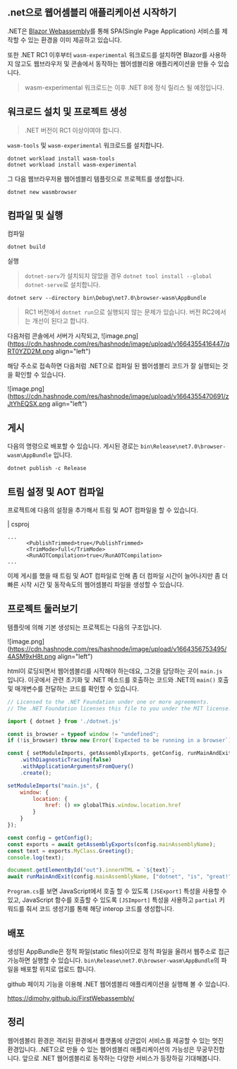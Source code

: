 ## .net으로 웹어셈블리 애플리케이션 시작하기

.NET은 [Blazor Webassembly](https://dotnet.microsoft.com/en-us/apps/aspnet/web-apps/blazor)를 통해 SPA(Single Page Application) 서비스를 제작할 수 있는 환경을 이미 제공하고 있습니다.

또한 .NET RC1 이후부터 `wasm-experimental` 워크로드를 설치하면 Blazor를 사용하지 않고도 웹브라우저 및 콘솔에서 동작하는 웹어셈블리용 애플리케이션을 만들 수 있습니다.

> wasm-experimental 워크로드는 이후 .NET 8에 정식 릴리스 될 예정입니다.


## 워크로드 설치 및 프로젝트 생성

> .NET 버전이 RC1 이상이여야 합니다.

`wasm-tools` 및 `wasm-experimental` 워크로드를 설치합니다.

```
dotnet workload install wasm-tools
dotnet workload install wasm-experimental
```

그 다음 웹브라우저용 웹어셈블리 템플릿으로 프로젝트를 생성합니다.


```
dotnet new wasmbrowser
```


## 컴파일 및 실행

컴파일

```
dotnet build
```

실행

> `dotnet-serv`가 설치되지 않았을 경우 `dotnet tool install --global dotnet-serve`로 설치합니다.

```
dotnet serv --directory bin\Debug\net7.0\browser-wasm\AppBundle
```

> RC1 버전에서 `dotnet run`으로 실행되지 않는 문제가 있습니다. 버전 RC2에서는 개선이 된다고 합니다.

다음처럼 콘솔에서 서버가 시작되고,
![image.png](https://cdn.hashnode.com/res/hashnode/image/upload/v1664355416447/qRT0YZD2M.png align="left")

해당 주소로 접속하면 다음처럼 .NET으로 컴파일 된 웹어셈블리 코드가 잘 실행되는 것을 확인할 수 있습니다.

![image.png](https://cdn.hashnode.com/res/hashnode/image/upload/v1664355470691/zJtYhEQSX.png align="left")


## 게시

다음의 명령으로 배포할 수 있습니다. 게시된 경로는 `bin\Release\net7.0\browser-wasm\AppBundle` 입니다.
```
dotnet publish -c Release
```


## 트림 설정 및 AOT 컴파일

프로젝트에 다음의 설정을 추가해서 트림 및 AOT 컴파일을 할 수 있습니다.

| csproj
```
...
	  <PublishTrimmed>true</PublishTrimmed>
	  <TrimMode>full</TrimMode>
	  <RunAOTCompilation>true</RunAOTCompilation>
...
```

이제 게시를 했을 때 트림 및 AOT 컴파일로 인해 좀 더 컴파일 시간이 늘어나지만 좀 더 빠른 시작 시간 및 동작속도의 웹어셈블리 파일을 생성할 수 있습니다.


## 프로젝트 둘러보기

템플릿에 의해 기본 생성되는 프로젝트는 다음의 구조입니다.

![image.png](https://cdn.hashnode.com/res/hashnode/image/upload/v1664356753495/4ASM9xH8t.png align="left")

html이 로딩되면서 웹어셈블리를 시작해야 하는데요, 그것을 담당하는 곳이 `main.js` 입니다. 이곳에서 관련 초기화 및 .NET 메소드를 호출하는 코드와 .NET의 `main()` 호출 및 매개변수를 전달하는 코드를 확인할 수 있습니다.

```javascript
// Licensed to the .NET Foundation under one or more agreements.
// The .NET Foundation licenses this file to you under the MIT license.

import { dotnet } from './dotnet.js'

const is_browser = typeof window != "undefined";
if (!is_browser) throw new Error(`Expected to be running in a browser`);

const { setModuleImports, getAssemblyExports, getConfig, runMainAndExit } = await dotnet
    .withDiagnosticTracing(false)
    .withApplicationArgumentsFromQuery()
    .create();

setModuleImports("main.js", {
    window: {
        location: {
            href: () => globalThis.window.location.href
        }
    }
});

const config = getConfig();
const exports = await getAssemblyExports(config.mainAssemblyName);
const text = exports.MyClass.Greeting();
console.log(text);

document.getElementById("out").innerHTML = `${text}`;
await runMainAndExit(config.mainAssemblyName, ["dotnet", "is", "great!"]);
```

`Program.cs`를 보면 JavaScript에서 호출 할 수 있도록 `[JSExport]` 특성을 사용할 수 있고, JavaScript 함수를 호출할 수 있도록 `[JSImport]` 특성을 사용하고 `partial` 키워드를 줘서 코드 생성기를 통해 해당 interop 코드를 생성합니다.


## 배포

생성된 AppBundle은 정적 파일(static files)이므로 정적 파일을 올려서 웹주소로 접근 가능하면 실행할 수 있습니다. `bin\Release\net7.0\browser-wasm\AppBundle`의 파일을 배포할 위치로 업로드 합니다.

github 페이지 기능을 이용해 .NET 웹어셈블리 애플리케이션을 실행해 볼 수 있습니다.

https://dimohy.github.io/FirstWebassembly/


## 정리

웹어셈블리 환경은 격리된 환경에서 플랫폼에 상관없이 서비스를 제공할 수 있는 멋진 환경입니다. .NET으로 만들 수 있는 웹어셈블리 애플리케이션의 가능성은 무궁무진합니다. 앞으로 .NET 웹어셈블리로 동작하는 다양한 서비스가 등장하길 기대해봅니다.
